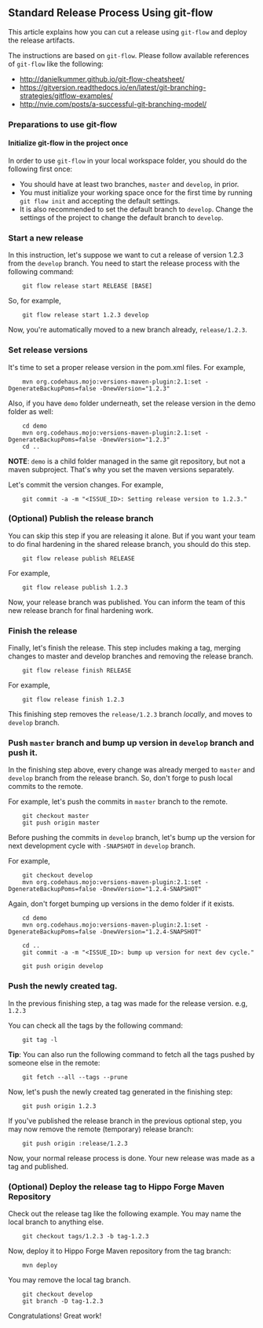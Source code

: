 
## Standard Release Process Using git-flow

This article explains how you can cut a release using ```git-flow``` and deploy the release artifacts.

The instructions are based on ```git-flow```. Please follow available references of ```git-flow``` like the following:

- http://danielkummer.github.io/git-flow-cheatsheet/
- https://gitversion.readthedocs.io/en/latest/git-branching-strategies/gitflow-examples/
- http://nvie.com/posts/a-successful-git-branching-model/

### Preparations to use git-flow

#### Initialize git-flow in the project once

In order to use ```git-flow``` in your local workspace folder, you should do the following first once:

- You should have at least two branches, ```master``` and ```develop```, in prior.
- You must initialize your working space once for the first time by running ```git flow init``` and accepting the default settings.
- It is also recommended to set the default branch to ```develop```. Change the settings of the project to change the default branch
to ```develop```.

### Start a new release

In this instruction, let's suppose we want to cut a release of version 1.2.3 from the ```develop``` branch.
You need to start the release process with the following command:

        git flow release start RELEASE [BASE]

So, for example,

        git flow release start 1.2.3 develop

Now, you're automatically moved to a new branch already, ```release/1.2.3```.

### Set release versions

It's time to set a proper release version in the pom.xml files. For example,

        mvn org.codehaus.mojo:versions-maven-plugin:2.1:set -DgenerateBackupPoms=false -DnewVersion="1.2.3"

Also, if you have ```demo``` folder underneath, set the release version in the demo folder as well:

        cd demo
        mvn org.codehaus.mojo:versions-maven-plugin:2.1:set -DgenerateBackupPoms=false -DnewVersion="1.2.3"
        cd ..

**NOTE**: ```demo``` is a child folder managed in the same git repository, but not a maven subproject.
            That's why you set the maven versions separately.

Let's commit the version changes. For example,

        git commit -a -m "<ISSUE_ID>: Setting release version to 1.2.3."

### (Optional) Publish the release branch

You can skip this step if you are releasing it alone.
But if you want your team to do final hardening in the shared release branch, you should do this step.

        git flow release publish RELEASE

For example,

        git flow release publish 1.2.3

Now, your release branch was published. You can inform the team of this new release branch for final hardening work.

### Finish the release

Finally, let's finish the release. This step includes making a tag, merging changes to master and develop branches
and removing the release branch.

        git flow release finish RELEASE

For example,

        git flow release finish 1.2.3

This finishing step removes the ```release/1.2.3``` branch *locally*, and moves to ```develop``` branch.

### Push ```master``` branch and bump up version in ```develop``` branch and push it.

In the finishing step above, every change was already merged to ```master``` and ```develop``` branch from the
release branch.
So, don't forge to push local commits to the remote.

For example, let's push the commits in ```master``` branch to the remote.

        git checkout master
        git push origin master

Before pushing the commits in ```develop``` branch, let's bump up the version for next development cycle with ```-SNAPSHOT```
in ```develop``` branch.

For example,

        git checkout develop
        mvn org.codehaus.mojo:versions-maven-plugin:2.1:set -DgenerateBackupPoms=false -DnewVersion="1.2.4-SNAPSHOT"

Again, don't forget bumping up versions in the demo folder if it exists.

        cd demo
        mvn org.codehaus.mojo:versions-maven-plugin:2.1:set -DgenerateBackupPoms=false -DnewVersion="1.2.4-SNAPSHOT"

        cd ..
        git commit -a -m "<ISSUE_ID>: bump up version for next dev cycle."

        git push origin develop

### Push the newly created tag.

In the previous finishing step, a tag was made for the release version. e.g, ```1.2.3```

You can check all the tags by the following command:

        git tag -l

**Tip**: You can also run the following command to fetch all the tags pushed by someone else in the remote:

        git fetch --all --tags --prune

Now, let's push the newly created tag generated in the finishing step:

        git push origin 1.2.3

If you've published the release branch in the previous optional step, you may now remove the remote (temporary) release branch:

        git push origin :release/1.2.3

Now, your normal release process is done. Your new release was made as a tag and published.

### (Optional) Deploy the release tag to Hippo Forge Maven Repository

Check out the release tag like the following example. You may name the local branch to anything else.

        git checkout tags/1.2.3 -b tag-1.2.3

Now, deploy it to Hippo Forge Maven repository from the tag branch:

        mvn deploy

You may remove the local tag branch.

        git checkout develop
        git branch -D tag-1.2.3

Congratulations! Great work!

